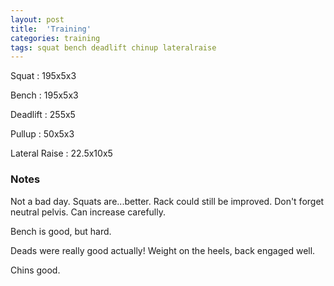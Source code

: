 ```yaml
---
layout: post
title:  'Training'
categories: training
tags: squat bench deadlift chinup lateralraise
---
```


Squat       :   195x5x3

Bench       :   195x5x3

Deadlift    :   255x5

Pullup      :   50x5x3

Lateral Raise   :   22.5x10x5

### Notes

Not a bad day. Squats are...better. Rack could still be improved. Don't forget neutral
pelvis. Can increase carefully.

Bench is good, but hard.

Deads were really good actually! Weight on the heels, back engaged well.

Chins good.
